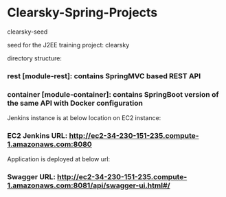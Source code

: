 # Clearsky-Spring-Projects

clearsky-seed

seed for the J2EE training project: clearsky

directory structure:

### rest [module-rest]: contains SpringMVC based REST API 

### container [module-container]: contains SpringBoot version of the same API with Docker configuration

Jenkins instance is at below location on EC2 instance:

### EC2 Jenkins URL: http://ec2-34-230-151-235.compute-1.amazonaws.com:8080

Application is deployed at below url:

### Swagger URL: http://ec2-34-230-151-235.compute-1.amazonaws.com:8081/api/swagger-ui.html#/

